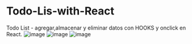 # Todo-Lis-with-React
Todo List - agregar,almacenar y eliminar datos con HOOKS y onclick en React.
![image](https://github.com/JhojanBinary/Todo-Lis-with-React/assets/102551448/9a63091a-73d8-438c-8ac9-97a082d15e8e)
![image](https://github.com/JhojanBinary/Todo-Lis-with-React/assets/102551448/8b829703-663f-450e-a5b6-75b6cecb403d)
![image](https://github.com/JhojanBinary/Todo-Lis-with-React/assets/102551448/708d80ac-d119-48a6-a837-07277487b33d)
